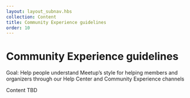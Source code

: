 ```yaml
---
layout: layout_subnav.hbs
collection: Content
title: Community Experience guidelines
order: 10
---
```


# Community Experience guidelines
Goal: Help people understand Meetup’s style for helping members and organizers through our Help Center and Community Experience channels

Content TBD
